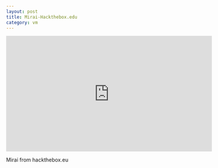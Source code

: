 ```yaml
---
layout: post
title: Mirai-Hackthebox.edu
category: vm
---
```


<iframe width="560" height="315" src="https://youtu.be/1V-liFl4Sf4" frameborder="0" allowfullscreen></iframe>

Mirai from hackthebox.eu

